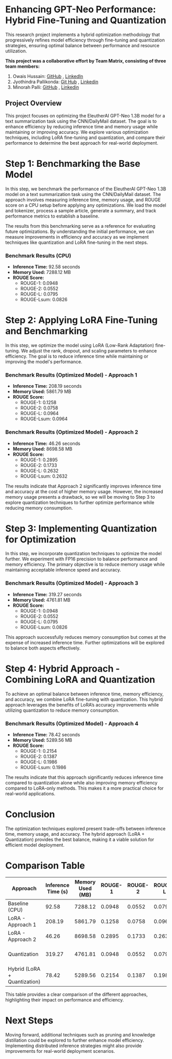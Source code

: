 # Enhancing GPT-Neo Performance: Hybrid Fine-Tuning and Quantization

This research project implements a hybrid optimization methodology that progressively refines model efficiency through fine-tuning and quantization strategies, ensuring optimal balance between performance and resource utilization.

**This project was a collaborative effort by Team Matrix, consisting of three team members:**
1. Owais Hussain: [GitHub](https://github.com/owais-syed) , [LinkedIn](https://www.linkedin.com/feed/)
2. Jyothindra Pallikonda: [Git Hub](https://github.com/jyothindrapallikonda)  , [Linkedin](https://www.linkedin.com/in/jyothindrapallikonda/) 
3. Minorah Palli: [GitHub](https://github.com/Minorah-7)  , [Linkedin](https://www.linkedin.com/in/minorah-palli-01b286266?utm_source=share&utm_campaign=share_via&utm_content=profile&utm_medium=android_app)

## Project Overview
This project focuses on optimizing the EleutherAI GPT-Neo 1.3B model for a text summarization task using the CNN/DailyMail dataset. The goal is to enhance efficiency by reducing inference time and memory usage while maintaining or improving accuracy. We explore various optimization techniques, including LoRA fine-tuning and quantization, and compare their performance to determine the best approach for real-world deployment.

# Step 1: Benchmarking the Base Model

In this step, we benchmark the performance of the EleutherAI GPT-Neo 1.3B model on a text summarization task using the CNN/DailyMail dataset. The approach involves measuring inference time, memory usage, and ROUGE score on a CPU setup before applying any optimizations. We load the model and tokenizer, process a sample article, generate a summary, and track performance metrics to establish a baseline.

The results from this benchmarking serve as a reference for evaluating future optimizations. By understanding the initial performance, we can measure improvements in efficiency and accuracy as we implement techniques like quantization and LoRA fine-tuning in the next steps.

### Benchmark Results (CPU)
- **Inference Time:** 92.58 seconds
- **Memory Used:** 7288.12 MB
- **ROUGE Score:**
  - ROUGE-1: 0.0948
  - ROUGE-2: 0.0552
  - ROUGE-L: 0.0795
  - ROUGE-Lsum: 0.0826

# Step 2: Applying LoRA Fine-Tuning and Benchmarking

In this step, we optimize the model using LoRA (Low-Rank Adaptation) fine-tuning. We adjust the rank, dropout, and scaling parameters to enhance efficiency. The goal is to reduce inference time while maintaining or improving the model's performance.

### Benchmark Results (Optimized Model) - Approach 1
- **Inference Time:** 208.19 seconds
- **Memory Used:** 5861.79 MB
- **ROUGE Score:**
  - ROUGE-1: 0.1258
  - ROUGE-2: 0.0758
  - ROUGE-L: 0.0964
  - ROUGE-Lsum: 0.0964

### Benchmark Results (Optimized Model) - Approach 2
- **Inference Time:** 46.26 seconds
- **Memory Used:** 8698.58 MB
- **ROUGE Score:**
  - ROUGE-1: 0.2895
  - ROUGE-2: 0.1733
  - ROUGE-L: 0.2632
  - ROUGE-Lsum: 0.2632

The results indicate that Approach 2 significantly improves inference time and accuracy at the cost of higher memory usage. However, the increased memory usage presents a drawback, so we will be moving to Step 3 to explore quantization techniques to further optimize performance while reducing memory consumption.

# Step 3: Implementing Quantization for Optimization

In this step, we incorporate quantization techniques to optimize the model further. We experiment with FP16 precision to balance performance and memory efficiency. The primary objective is to reduce memory usage while maintaining acceptable inference speed and accuracy.

### Benchmark Results (Optimized Model) - Approach 3
- **Inference Time:** 319.27 seconds
- **Memory Used:** 4761.81 MB
- **ROUGE Score:**
  - ROUGE-1: 0.0948
  - ROUGE-2: 0.0552
  - ROUGE-L: 0.0795
  - ROUGE-Lsum: 0.0826

This approach successfully reduces memory consumption but comes at the expense of increased inference time. Further optimizations will be explored to balance both aspects effectively.

# Step 4: Hybrid Approach - Combining LoRA and Quantization

To achieve an optimal balance between inference time, memory efficiency, and accuracy, we combine LoRA fine-tuning with quantization. This hybrid approach leverages the benefits of LoRA’s accuracy improvements while utilizing quantization to reduce memory consumption.

### Benchmark Results (Optimized Model) - Approach 4
- **Inference Time:** 78.42 seconds
- **Memory Used:** 5289.56 MB
- **ROUGE Score:**
  - ROUGE-1: 0.2154
  - ROUGE-2: 0.1387
  - ROUGE-L: 0.1986
  - ROUGE-Lsum: 0.1986

The results indicate that this approach significantly reduces inference time compared to quantization alone while also improving memory efficiency compared to LoRA-only methods. This makes it a more practical choice for real-world applications.

# Conclusion

The optimization techniques explored present trade-offs between inference time, memory usage, and accuracy. The hybrid approach (LoRA + Quantization) provides the best balance, making it a viable solution for efficient model deployment.

# Comparison Table

| Approach | Inference Time (s) | Memory Used (MB) | ROUGE-1 | ROUGE-2 | ROUGE-L | ROUGE-Lsum | Best Use Case |
|----------|------------------|----------------|---------|---------|---------|------------|---------------|
| Baseline (CPU) | 92.58 | 7288.12 | 0.0948 | 0.0552 | 0.0795 | 0.0826 | Reference Benchmark |
| LoRA - Approach 1 | 208.19 | 5861.79 | 0.1258 | 0.0758 | 0.0964 | 0.0964 | Balanced Performance |
| LoRA - Approach 2 | 46.26 | 8698.58 | 0.2895 | 0.1733 | 0.2632 | 0.2632 | High Accuracy |
| Quantization | 319.27 | 4761.81 | 0.0948 | 0.0552 | 0.0795 | 0.0826 | Low Memory Usage |
| Hybrid (LoRA + Quantization) | 78.42 | 5289.56 | 0.2154 | 0.1387 | 0.1986 | 0.1986 | Best Overall Balance |

This table provides a clear comparison of the different approaches, highlighting their impact on performance and efficiency.

# Next Steps

Moving forward, additional techniques such as pruning and knowledge distillation could be explored to further enhance model efficiency. Implementing distributed inference strategies might also provide improvements for real-world deployment scenarios.
